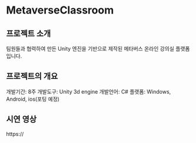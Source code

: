 # MetaverseClassroom

## 프로젝트 소개
팀원들과 협력하여 만든 Unity 엔진을 기반으로 제작된 메타버스 온라인 강의실 플랫폼 입니다.

## 프로젝트의 개요
개발기간: 8주
개발도구: Unity 3d engine
개발언어: C#
플랫폼: Windows, Android, ios(포팅 예정)

## 시연 영상
https://
